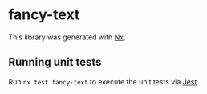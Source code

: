 # fancy-text

This library was generated with [Nx](https://nx.dev).

## Running unit tests

Run `nx test fancy-text` to execute the unit tests via [Jest](https://jestjs.io).

